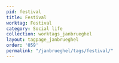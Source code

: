 ```yaml
---
pid: festival
title: Festival
worktag: Festival
category: Social life
collection: worktags_janbrueghel
layout: tagpage_janbrueghel
order: '059'
permalink: "/janbrueghel/tags/festival/"
---
```

